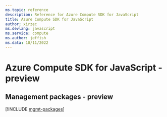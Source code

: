 ```yaml
---
ms.topic: reference
description: Reference for Azure Compute SDK for JavaScript
title: Azure Compute SDK for JavaScript
author: xirzec
ms.devlang: javascript
ms.service: compute
ms.author: jeffish
ms.data: 10/11/2022
---
```

# Azure Compute SDK for JavaScript - preview

## Management packages - preview
[!INCLUDE [mgmt-packages](compute-mgmt-index.md)]